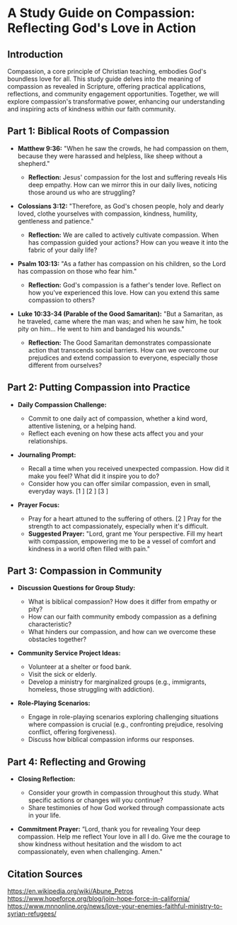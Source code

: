# A Study Guide on Compassion: Reflecting God's Love in Action

## **Introduction**

Compassion, a core principle of Christian teaching, embodies God's boundless love for all. This study guide delves into the meaning of compassion as revealed in Scripture, offering practical applications, reflections, and community engagement opportunities. Together, we will explore compassion's transformative power, enhancing our understanding and inspiring acts of kindness within our faith community.

## **Part 1: Biblical Roots of Compassion**

*   **Matthew 9:36:** "When he saw the crowds, he had compassion on them, because they were harassed and helpless, like sheep without a shepherd."

    *   **Reflection:** Jesus' compassion for the lost and suffering reveals His deep empathy. How can we mirror this in our daily lives, noticing those around us who are struggling?
*   **Colossians 3:12:** "Therefore, as God's chosen people, holy and dearly loved, clothe yourselves with compassion, kindness, humility, gentleness and patience."

    *   **Reflection:**  We are called to actively cultivate compassion.  When has compassion guided your actions? How can you weave it into the fabric of your daily life?
*   **Psalm 103:13:** "As a father has compassion on his children, so the Lord has compassion on those who fear him."

    *   **Reflection:** God's compassion is a father's tender love. Reflect on how you've experienced this love. How can you extend this same compassion to others?
*   **Luke 10:33-34 (Parable of the Good Samaritan):** "But a Samaritan, as he traveled, came where the man was; and when he saw him, he took pity on him... He went to him and bandaged his wounds."

    *   **Reflection:** The Good Samaritan demonstrates compassionate action that transcends social barriers. How can we overcome our prejudices and extend compassion to everyone, especially those different from ourselves?

## **Part 2: Putting Compassion into Practice**

*   **Daily Compassion Challenge:**

    *   Commit to one daily act of compassion, whether a kind word, attentive listening, or a helping hand.
    *   Reflect each evening on how these acts affect you and your relationships.
*   **Journaling Prompt:**

    *   Recall a time when you received unexpected compassion. How did it make you feel? What did it inspire you to do?
    *   Consider how you can offer similar compassion, even in small, everyday ways. [1 ]  [2 ]  [3 ] 
*   **Prayer Focus:**

    *   Pray for a heart attuned to the suffering of others. [2 ]  Pray for the strength to act compassionately, especially when it's difficult.
    *   **Suggested Prayer:** "Lord, grant me Your perspective. Fill my heart with compassion, empowering me to be a vessel of comfort and kindness in a world often filled with pain."

## **Part 3: Compassion in Community**

*   **Discussion Questions for Group Study:**

    *   What is biblical compassion? How does it differ from empathy or pity?
    *   How can our faith community embody compassion as a defining characteristic?
    *   What hinders our compassion, and how can we overcome these obstacles together?
*   **Community Service Project Ideas:**

    *   Volunteer at a shelter or food bank.
    *   Visit the sick or elderly.
    *   Develop a ministry for marginalized groups (e.g., immigrants, homeless, those struggling with addiction).
*   **Role-Playing Scenarios:**

    *   Engage in role-playing scenarios exploring challenging situations where compassion is crucial (e.g., confronting prejudice, resolving conflict, offering forgiveness).
    *   Discuss how biblical compassion informs our responses.

## **Part 4: Reflecting and Growing**

*   **Closing Reflection:**

    *   Consider your growth in compassion throughout this study. What specific actions or changes will you continue?
    *   Share testimonies of how God worked through compassionate acts in your life.
*   **Commitment Prayer:** “Lord, thank you for revealing Your deep compassion. Help me reflect Your love in all I do. Give me the courage to show kindness without hesitation and the wisdom to act compassionately, even when challenging. Amen."

##  Citation Sources
https://en.wikipedia.org/wiki/Abune_Petros 
https://www.hopeforce.org/blog/join-hope-force-in-california/ 
https://www.mnnonline.org/news/love-your-enemies-faithful-ministry-to-syrian-refugees/ 
